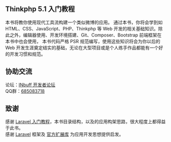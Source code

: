 <div class="card card-cascade my-5">
    <div class="view gradient-card-header blue-gradient">
        <h2 class="h2-responsive">Thinkphp 5.1 入门教程</h2>
    </div>
    <div class="card-body">
        <p class="card-text">本书将教你使用现代工具流构建一个类似微博的应用。 通过本书，你将会学到如 HTML、CSS、JavaScript、PHP、Thinkphp 等 Web 开发的相关基础知识。除此之外，编辑器使用、开发环境搭建、Git、Composer、Bootstrap 前端框架在本书中也会使用， 本书代码严格 PSR 规范编写，使用这些知识将会为你以后的 Web 开发生涯奠定结实的基础，无论在大型项目或是个人练手作品都能有一个好的开发习惯和规范。</p>
    </div>
</div>

<div class="card card-cascade my-5">
    <div class="view gradient-card-header blue-gradient">
        <h2 class="h2-responsive">协助交流</h2>
    </div>
    <div class="card-body">
        <p class="card-text">
            论坛：<a href="https://dev.inbuff.cn/forums" target="_black" rel="noopener noreferrer">INbuff 开发者论坛</a>
            <br>
            QQ群：<a href="https://shang.qq.com/wpa/qunwpa?idkey=dec8e7ee2f7c5cef3acc975f66379b3751e29df5dc3d15537fb14f2265028387" target="_black" rel="noopener noreferrer">685083718</a>
        </p>
    </div>
</div>

<div class="card card-cascade my-5">
    <div class="view gradient-card-header blue-gradient">
        <h2 class="h2-responsive">致谢</h2>
    </div>
    <div class="card-body">
        <p class="card-text">
            感谢 <a href="https://laravel-china.org/courses/laravel-essential-training-5.5" target="_black" rel="noopener noreferrer">Laravel 入门教程</a>，本书目录结构，以及的应用构架思路，很大程度上都得益于此书。
            <br>
            感谢 <a href="https://laravel.com/" target="_black">Laravel</a> 框架及 <a href="https://github.com/laravel/laravel" target="_black" rel="noopener noreferrer">官方扩展库</a> 为应用开发思想提供启发。
        </p>
    </div>
</div>

